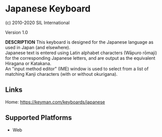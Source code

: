 Japanese Keyboard
============================

(c) 2010-2020 SIL International

Version 1.0

__DESCRIPTION__
This keyboard is designed for the Japanese language as used in Japan (and elsewhere).  
Japanese text is entered using Latin alphabet characters (W&#x0101;puro r&#x014d;maji) for 
the corresponding Japanese letters, and are output as the equivalent Hiragana or Katakana.  
An "input method editor" (IME) window is used to select from a  list of matching Kanji 
characters (with or without okurigana).   

Links
-----
Home: https://keyman.com/keyboards/japanese

Supported Platforms
-------------------
 * Web
